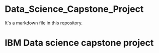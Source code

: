 # Data_Science_Capstone_Project
It's a markdown file in this repository.
# IBM Data science capstone project
